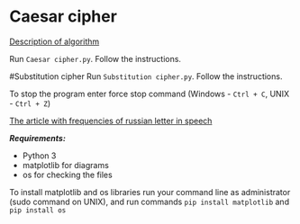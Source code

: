 # Caesar cipher
[Description of algorithm](https://en.wikipedia.org/wiki/Caesar_cipher)

Run `Caesar cipher.py`. Follow the instructions.

 #Substitution cipher
 Run `Substitution cipher.py`. Follow the instructions.
 
 To stop the program enter force stop command (Windows - `Ctrl + C`, UNIX - `Ctrl + Z`)
 
[The article with frequencies of russian letter in speech](https://ru.wikipedia.org/wiki/Частотность)
 
**_Requirements:_**
 - Python 3
 - matplotlib for diagrams
 - os for checking the files

To install matplotlib and os libraries run your command line as administrator (sudo command on UNIX), and run commands `pip install matplotlib` and `pip install os`